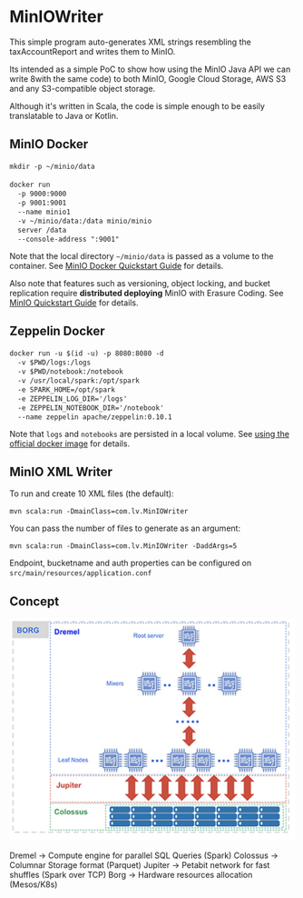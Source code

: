 # MinIOWriter
This simple program auto-generates XML strings resembling the taxAccountReport and writes them to MinIO.

Its intended as a simple PoC to show how using the MinIO Java API we can write 8with the same code) to both MinIO,
Google Cloud Storage, AWS S3 and any S3-compatible object storage.

Although it's written in Scala, the code is simple enough to be easily translatable to Java or Kotlin.

## MinIO Docker

```shell
mkdir -p ~/minio/data

docker run
  -p 9000:9000
  -p 9001:9001
  --name minio1
  -v ~/minio/data:/data minio/minio
  server /data
  --console-address ":9001"
```
Note that the local directory `~/minio/data` is passed as a volume to the container. See [MinIO Docker Quickstart Guide](https://docs.min.io/docs/minio-docker-quickstart-guide) for details.

Also note that features such as versioning, object locking, and bucket replication
require **distributed deploying** MinIO with Erasure Coding. See [MinIO Quickstart Guide](https://docs.min.io/docs/minio-quickstart-guide.html) for details.

## Zeppelin Docker
```shell
docker run -u $(id -u) -p 8080:8080 -d
  -v $PWD/logs:/logs 
  -v $PWD/notebook:/notebook
  -v /usr/local/spark:/opt/spark
  -e SPARK_HOME=/opt/spark
  -e ZEPPELIN_LOG_DIR='/logs' 
  -e ZEPPELIN_NOTEBOOK_DIR='/notebook' 
  --name zeppelin apache/zeppelin:0.10.1
```
Note that `logs` and `notebooks` are persisted in a local volume. See [using the official docker image](https://zeppelin.apache.org/docs/latest/quickstart/install.html#using-the-official-docker-image) for details.

## MinIO XML Writer
To run and create 10 XML files (the default):
```shell
mvn scala:run -DmainClass=com.lv.MinIOWriter
```

You can pass the number of files to generate as an argument:
```shell
mvn scala:run -DmainClass=com.lv.MinIOWriter -DaddArgs=5
```

Endpoint, bucketname and auth properties can be configured on `src/main/resources/application.conf`

## Concept

![Big Query Architecture](/notebooks/bqarch.png)

Dremel -> Compute engine for parallel SQL Queries (Spark)
Colossus -> Columnar Storage format (Parquet)
Jupiter -> Petabit network for fast shuffles (Spark over TCP)
Borg -> Hardware resources allocation (Mesos/K8s)
